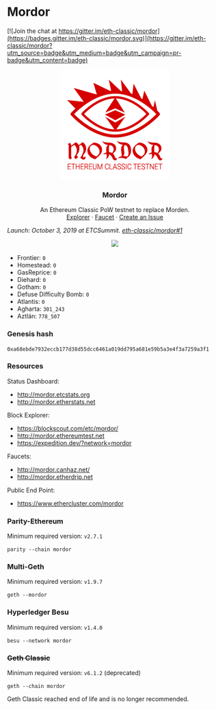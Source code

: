 # Mordor
[![Join the chat at https://gitter.im/eth-classic/mordor](https://badges.gitter.im/eth-classic/mordor.svg)](https://gitter.im/eth-classic/mordor?utm_source=badge&utm_medium=badge&utm_campaign=pr-badge&utm_content=badge)

<p align="center">
<img src="https://github.com/stevanlohja/ETC_Gifs/blob/master/mordor_testnet/mordor_logo.png?raw=true">
</p>

<center>
  <h3 align="center">Mordor</h3>
  <p align="center">
    An Ethereum Classic PoW testnet to replace Morden.
    <br />
    <a href="http://mordor.etccoopexplorer.com/">Explorer</a>
    ·
    <a href="http://mordor.canhaz.net/">Faucet</a>
    ·
    <a href="https://github.com/eth-classic/mordor/issues/new">Create an Issue</a>
  </p>
</center>

_Launch: October 3, 2019 at ETCSummit. [eth-classic/mordor#1](https://github.com/eth-classic/mordor/issues/1)_

<p align="center">
<a href="https://www.youtube.com/watch?v=Msi6EItbslk&start=24051"><img src="https://img.youtube.com/vi/Msi6EItbslk/0.jpg" /></a>
</p>

- Frontier: `0`
- Homestead: `0`
- GasReprice: `0`
- Diehard: `0`
- Gotham: `0`
- Defuse Difficulty Bomb: `0`
- Atlantis: `0`
- Agharta: `301_243`
- Aztlán: `778_507`

### Genesis hash

```
0xa68ebde7932eccb177d38d55dcc6461a019dd795a681e59b5a3e4f3a7259a3f1
```

### Resources

Status Dashboard:
- http://mordor.etcstats.org
- http://mordor.etherstats.net

Block Explorer:
- https://blockscout.com/etc/mordor/
- http://mordor.ethereumtest.net
- https://expedition.dev/?network=mordor

Faucets:
- http://mordor.canhaz.net/
- http://mordor.etherdrip.net

Public End Point:
- https://www.ethercluster.com/mordor

### Parity-Ethereum

Minimum required version: `v2.7.1`

```
parity --chain mordor
```

### Multi-Geth

Minimum required version: `v1.9.7`

```
geth --mordor
```

### Hyperledger Besu

Minimum required version: `v1.4.0`

```
besu --network mordor
```

### ~~Geth Classic~~

Minimum required version: `v6.1.2` (deprecated)

```
geth --chain mordor
```

Geth Classic reached end of life and is no longer recommended.
